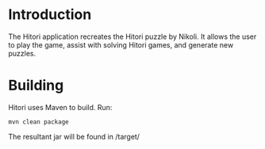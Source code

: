 # Introduction
The Hitori application recreates the Hitori puzzle by Nikoli. It allows the user to play the game, assist with solving Hitori games, and generate new puzzles.

# Building
Hitori uses Maven to build. Run:

`mvn clean package`

The resultant jar will be found in /target/
 
